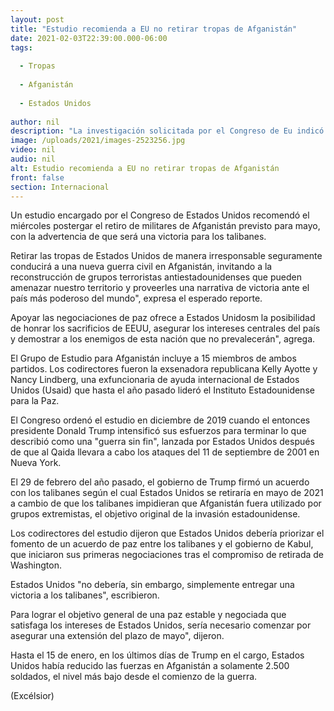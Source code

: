 ```yaml
---
layout: post
title: "Estudio recomienda a EU no retirar tropas de Afganistán"
date: 2021-02-03T22:39:00.000-06:00
tags:
  
  - Tropas
  
  - Afganistán
  
  - Estados Unidos
  
author: nil
description: "La investigación solicitada por el Congreso de Eu indicó que retirar a las tropas de Afganistán sería una victoria para los talibanes."
image: /uploads/2021/images-2523256.jpg
video: nil
audio: nil
alt: Estudio recomienda a EU no retirar tropas de Afganistán
front: false
section: Internacional
---
```


Un estudio encargado por el Congreso de Estados Unidos recomendó el miércoles postergar el retiro de militares de Afganistán previsto para mayo, con la advertencia de que será una victoria para los talibanes.

Retirar las tropas de Estados Unidos de manera irresponsable seguramente conducirá a una nueva guerra civil en Afganistán, invitando a la reconstrucción de grupos terroristas antiestadounidenses que pueden amenazar nuestro territorio y proveerles una narrativa de victoria ante el país más poderoso del mundo", expresa el esperado reporte. 

 
Apoyar las negociaciones de paz ofrece a Estados Unidosm la posibilidad de honrar los sacrificios de EEUU, asegurar los intereses centrales del país y demostrar a los enemigos de esta nación que no prevalecerán", agrega. 

El Grupo de Estudio para Afganistán incluye a 15 miembros de ambos partidos. Los codirectores fueron la exsenadora republicana Kelly Ayotte y Nancy Lindberg, una exfuncionaria de ayuda internacional de Estados Unidos (Usaid) que hasta el año pasado lideró el Instituto Estadounidense para la Paz. 

El Congreso ordenó el estudio en diciembre de 2019 cuando el entonces presidente Donald Trump intensificó sus esfuerzos para terminar lo que describió como una "guerra sin fin", lanzada por Estados Unidos después de que al Qaida llevara a cabo los ataques del 11 de septiembre de 2001 en Nueva York. 

El 29 de febrero del año pasado, el gobierno de Trump firmó un acuerdo con los talibanes según el cual Estados Unidos se retiraría en mayo de 2021 a cambio de que los talibanes impidieran que Afganistán fuera utilizado por grupos extremistas, el objetivo original de la invasión estadounidense. 

Los codirectores del estudio dijeron que Estados Unidos debería priorizar el fomento de un acuerdo de paz entre los talibanes y el gobierno de Kabul, que iniciaron sus primeras negociaciones tras el compromiso de retirada de Washington. 

Estados Unidos "no debería, sin embargo, simplemente entregar una victoria a los talibanes", escribieron.

Para lograr el objetivo general de una paz estable y negociada que satisfaga los intereses de Estados Unidos, sería necesario comenzar por asegurar una extensión del plazo de mayo", dijeron. 

Hasta el 15 de enero, en los últimos días de Trump en el cargo, Estados Unidos había reducido las fuerzas en Afganistán a solamente 2.500 soldados, el nivel más bajo desde el comienzo de la guerra.

(Excélsior)